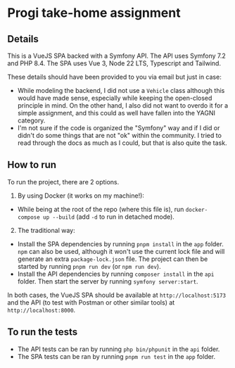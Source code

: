 # Progi take-home assignment

## Details
This is a VueJS SPA backed with a Symfony API. The API uses Symfony 7.2 and PHP 8.4. The SPA uses Vue 3, Node 22 LTS, Typescript and Tailwind.

These details should have been provided to you via email but just in case:
- While modeling the backend, I did not use a `Vehicle` class although this would have made sense, especially while keeping the open-closed principle in mind. On the other hand, I also did not want to overdo it for a simple assignment, and this could as well have fallen into the YAGNI category. 
- I'm not sure if the code is organized the "Symfony" way and if I did or didn't do some things that are not "ok" within the community. I tried to read through the docs as much as I could, but that is also quite the task. 

## How to run

To run the project, there are 2 options. 

1. By using Docker (it works on my machine!):
- While being at the root of the repo (where this file is), run `docker-compose up --build` (add `-d` to run in detached mode).

2. The traditional way:
- Install the SPA dependencies by running `pnpm install` in the `app` folder. `npm` can also be used, although it won't use the current lock file and will generate an extra `package-lock.json` file. The project can then be started by running `pnpm run dev` (or `npm run dev`).
- Install the API dependencies by running `composer install` in the `api` folder. Then start the server by running `symfony server:start`.

In both cases, the VueJS SPA should be available at `http://localhost:5173` and the API (to test with Postman or other similar tools) at `http://localhost:8000`.

## To run the tests
- The API tests can be ran by running `php bin/phpunit` in the `api` folder.
- The SPA tests can be ran by running `pnpm run test` in the `app` folder.
